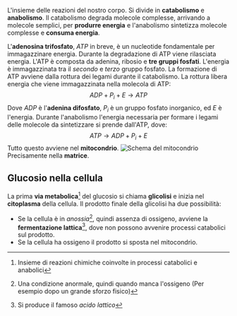 L'insieme delle reazioni del nostro corpo. Si divide in **catabolismo** e **anabolismo**.
Il catabolismo degrada molecole complesse, arrivando a molecole semplici, per **produrre energia** e l'anabolismo sintetizza molecole complesse e **consuma energia**.

L'**adenosina trifosfato**, *ATP* in breve, è un nucleotide fondamentale per immagazzinare energia. Durante la degradazione di ATP viene rilasciata energia.
L'ATP è composta da adenina, ribosio e **tre gruppi fosfati**. L'energia è immagazzinata tra il *secondo* e *terzo* gruppo fosfato.
La formazione di ATP avviene dalla rottura dei legami durante il catabolismo. La rottura libera  energia che viene immagazzinata nella molecola di ATP:
$$
ADP+P_{i}+E \rightarrow ATP
$$
Dove *ADP* è l'**adenina difosfato**, $P_{i}$ è un gruppo fosfato inorganico, ed $E$ è l'energia.
Durante l'anabolismo l'energia necessaria per formare i legami delle molecole da sintetizzare si prende dall'ATP, dove:
$$
ATP \rightarrow ADP+P_{i}+E
$$
Tutto questo avviene nel **mitocondrio**.
![Schema del mitocondrio](https://promedtest.it/wp-content/uploads/2022/07/MITO.png)
Precisamente nella **matrice**.

## Glucosio nella cellula
La prima **via metabolica**[^1] del glucosio si chiama **glicolisi** e inizia nel **citoplasma** della cellula. Il prodotto finale della glicolisi ha due possibilità:
- Se la cellula è in *anossia*[^2], quindi assenza di ossigeno, avviene la **fermentazione lattica**[^3], dove non possono avvenire processi catabolici sul prodotto.
- Se la cellula ha ossigeno il prodotto si sposta nel mitocondrio.

[^1]: Insieme di reazioni chimiche coinvolte in processi catabolici e anabolici 
[^2]: Una condizione anormale, quindi quando manca l'ossigeno (Per esempio dopo un grande sforzo fisico)
[^3]: Si produce il famoso *acido lattico*